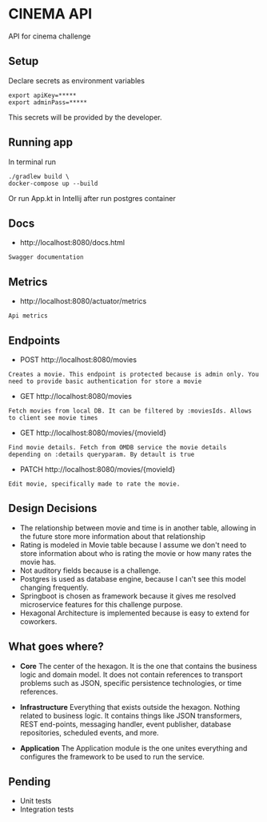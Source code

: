 # CINEMA API
API for cinema challenge

## Setup
Declare secrets as environment variables
```aidl
export apiKey=*****
export adminPass=*****
```
This secrets will be provided by the developer.

## Running app
In terminal run
```aidl
./gradlew build \
docker-compose up --build
```

Or run App.kt in Intellij after run postgres container

## Docs
- http://localhost:8080/docs.html
```
Swagger documentation
```

## Metrics
- http://localhost:8080/actuator/metrics
```
Api metrics
```


## Endpoints
 - POST http://localhost:8080/movies
```
Creates a movie. This endpoint is protected because is admin only. You need to provide basic authentication for store a movie
```
 - GET http://localhost:8080/movies
```
Fetch movies from local DB. It can be filtered by :moviesIds. Allows to client see movie times
```
 - GET http://localhost:8080/movies/{movieId}
```
Find movie details. Fetch from OMDB service the movie details depending on :details queryparam. By detault is true
```
 - PATCH http://localhost:8080/movies/{movieId}
```
Edit movie, specifically made to rate the movie.
```

## Design Decisions
- The relationship between movie and time is in another table, allowing in the future store more information about that relationship
- Rating is modeled in Movie table because I assume we don't need to store information about who is rating the movie or how many rates the movie has.
- Not auditory fields because is a challenge.
- Postgres is used as database engine, because I can't see this model changing frequently.
- Springboot is chosen as framework because it gives me resolved microservice features for this challenge purpose.
- Hexagonal Architecture is implemented because is easy to extend for coworkers.

## What goes where?

- <strong>Core</strong>
  The center of the hexagon. It is the one that contains the business logic and domain model. It does not contain references to transport problems such as JSON, specific persistence technologies, or time references.

- <strong>Infrastructure</strong>
  Everything that exists outside the hexagon. Nothing related to business logic. It contains things like JSON transformers, REST end-points, messaging handler, event publisher, database repositories, scheduled events, and more.

- <strong>Application</strong>
  The Application module is the one unites everything and configures the framework to be used to run the service.

## Pending
- Unit tests
- Integration tests
